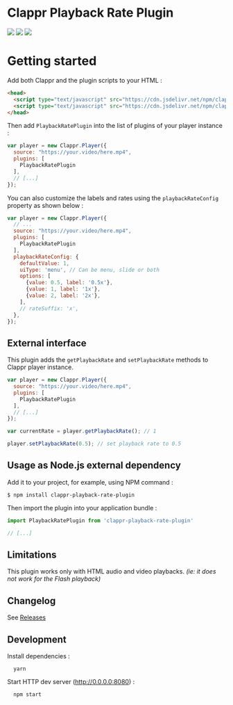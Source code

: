 # Clappr Playback Rate Plugin

<img src="https://raw.githubusercontent.com/victordf/clappr-playback-rate-plugin/master/uiType-menu-screenshot.png"/>
<img src="https://raw.githubusercontent.com/victordf/clappr-playback-rate-plugin/master/uiType-slide-screenshot.png"/>
<img src="https://raw.githubusercontent.com/victordf/clappr-playback-rate-plugin/master/uiType-both-screenshot.png"/>

# Getting started

Add both Clappr and the plugin scripts to your HTML :

```html
<head>
  <script type="text/javascript" src="https://cdn.jsdelivr.net/npm/clappr@latest/dist/clappr.min.js"></script>
  <script type="text/javascript" src="https://cdn.jsdelivr.net/npm/clappr-playback-rate-plugin@latest/lib/clappr-playback-rate-plugin.min.js"></script>
</head>
```

Then add `PlaybackRatePlugin` into the list of plugins of your player instance :

```javascript
var player = new Clappr.Player({
  source: "https://your.video/here.mp4",
  plugins: [
    PlaybackRatePlugin
  ],
  // [...]
});
```

You can also customize the labels and rates using the `playbackRateConfig` property as shown below :

```javascript
var player = new Clappr.Player({
  // ...
  source: "https://your.video/here.mp4",
  plugins: [
    PlaybackRatePlugin
  ],
  playbackRateConfig: {
    defaultValue: 1,
    uiType: 'menu', // Can be menu, slide or both
    options: [
      {value: 0.5, label: '0.5x'},
      {value: 1, label: '1x'},
      {value: 2, label: '2x'},
    ],
    // rateSuffix: 'x',
  },
});
```

## External interface

This plugin adds the `getPlaybackRate` and `setPlaybackRate` methods to Clappr player instance.

```javascript
var player = new Clappr.Player({
  source: "https://your.video/here.mp4",
  plugins: [
    PlaybackRatePlugin
  ],
  // [...]
});

var currentRate = player.getPlaybackRate(); // 1

player.setPlaybackRate(0.5); // set playback rate to 0.5
```

## Usage as Node.js external dependency

Add it to your project, for example, using NPM command :

```shell
$ npm install clappr-playback-rate-plugin
```

Then import the plugin into your application bundle :

```javascript
import PlaybackRatePlugin from 'clappr-playback-rate-plugin'

// [...]
```

## Limitations

This plugin works only with HTML audio and video playbacks. _(ie: it does not work for the Flash playback)_

## Changelog

See [Releases](https://github.com/bikegriffith/clappr-playback-rate-plugin/releases)

## Development

Install dependencies :

```shell
  yarn
```

Start HTTP dev server (http://0.0.0.0:8080) :

```shell
  npm start
```
